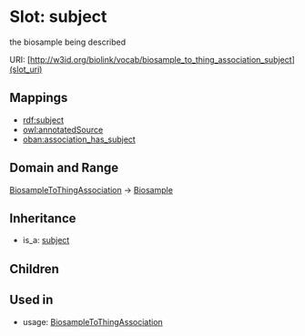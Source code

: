 # Slot: subject


the biosample being described

URI: [http://w3id.org/biolink/vocab/biosample_to_thing_association_subject](slot_uri)
## Mappings

 * [rdf:subject](http://purl.obolibrary.org/obo/rdf_subject)
 * [owl:annotatedSource](http://purl.obolibrary.org/obo/owl_annotatedSource)
 * [oban:association_has_subject](http://purl.obolibrary.org/obo/oban_association_has_subject)
## Domain and Range

[BiosampleToThingAssociation](BiosampleToThingAssociation.md) -> [Biosample](Biosample.md)
## Inheritance

 *  is_a: [subject](subject.md)
## Children

## Used in

 *  usage: [BiosampleToThingAssociation](BiosampleToThingAssociation.md)
